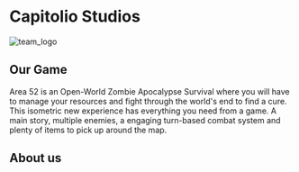 # Capitolio Studios

![team_logo](https://user-images.githubusercontent.com/73582929/158078387-8768e98b-2257-4f7f-a3ff-a50624bf42fb.png)

## Our Game

Area 52 is an Open-World Zombie Apocalypse Survival where you will have to manage your resources and fight
through the world's end to find a cure. This isometric new experience has everything you need from a game.
A main story, multiple enemies, a engaging turn-based combat system and plenty of items to pick up around
the map.

## About us

